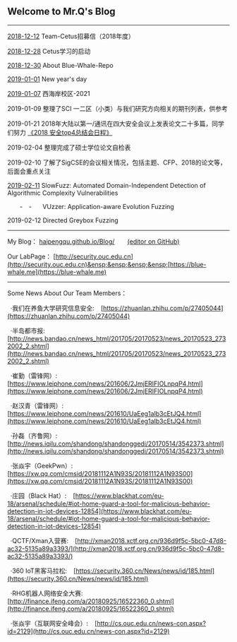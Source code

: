 ## Welcome to Mr.Q's Blog
---
[2018-12-12](./2018-12-12.jpg) Team-Cetus招募信（2018年度）

[2018-12-28](./2018-12-28.md) Cetus学习的启动

[2018-12-30](./2018-12-30.md) About Blue-Whale-Repo

[2019-01-01](./2019-01-01.md) New year's day

[2019-01-07](./2019-01-07.jpg) 西海岸校区-2021

2019-01-09 整理了SCI 一二区（小类）与我们研究方向相关的期刊列表，供参考

2019-01-21 2018年大陆以第一/通讯在四大安全会议上发表论文二十多篇，同学们努力  [《2018 安全top4总结会日程》](./2018Big4-China日程.pdf)

2019-02-04 整理完成了硕士学位论文自检表

2019-02-10 了解了SigCSE的会议相关情况，包括主题、CFP、2018的论文等，后面会重点关注

[2019-02-11](./2019-02-11.md) SlowFuzz: Automated Domain-Independent Detection of Algorithmic Complexity Vulnerabilities 

&ensp;&ensp;&ensp;&ensp;-&ensp;&ensp;-&ensp;&ensp;&ensp;
VUzzer: Application-aware Evolution Fuzzing

2019-02-12 Directed Greybox Fuzzing



----
My Blog：  [haipengqu.github.io/Blog/](https://haipengqu.github.io/Blog/) &ensp;&ensp;&ensp; [(editor on GitHub)](https://github.com/haipengqu/Blog/edit/master/README.md)&ensp;&ensp;&ensp;&ensp;&ensp;&ensp;&ensp;&ensp;

Our LabPage：  [http://security.ouc.edu.cn](http://security.ouc.edu.cn)&ensp;&ensp;&ensp;&ensp;[https://blue-whale.me](https://blue-whale.me)  

---

Some News About Our Team Members：  

&ensp;·我们在养鱼大学研究信息安全: &ensp;  [https://zhuanlan.zhihu.com/p/27405044](https://zhuanlan.zhihu.com/p/27405044)  

&ensp;·半岛都市报: &ensp;  [http://news.bandao.cn/news_html/201705/20170523/news_20170523_2732002_2.shtml](http://news.bandao.cn/news_html/201705/20170523/news_20170523_2732002_2.shtml)  

&ensp;·崔勤（雷锋网）:&ensp; [https://www.leiphone.com/news/201606/2JmjERIFIOLnpqP4.html](https://www.leiphone.com/news/201606/2JmjERIFIOLnpqP4.html)  

&ensp;·赵汉青（雷锋网）: &ensp;  [https://www.leiphone.com/news/201610/UaEeg1aIb3cEtJQ4.html](https://www.leiphone.com/news/201610/UaEeg1aIb3cEtJQ4.html)  

&ensp;·孙磊（齐鲁网）: &ensp;    [http://news.iqilu.com/shandong/shandonggedi/20170514/3542373.shtml](http://news.iqilu.com/shandong/shandonggedi/20170514/3542373.shtml)  

&ensp;·张焱宇（GeekPwn）: &ensp;  [https://xw.qq.com/cmsid/20181112A1N93S/20181112A1N93S00](https://xw.qq.com/cmsid/20181112A1N93S/20181112A1N93S00)  

&ensp;·庄园（Black Hat）: &ensp;  [https://www.blackhat.com/eu-18/arsenal/schedule/#iot-home-guard-a-tool-for-malicious-behavior-detection-in-iot-devices-12854](https://www.blackhat.com/eu-18/arsenal/schedule/#iot-home-guard-a-tool-for-malicious-behavior-detection-in-iot-devices-12854)  

&ensp;·QCTF/Xman入营赛: &ensp;  [http://xman2018.xctf.org.cn/936d9f5c-5bc0-47d8-ac32-5135a89a3393/](http://xman2018.xctf.org.cn/936d9f5c-5bc0-47d8-ac32-5135a89a3393/)  

&ensp;·360 IoT黑客马拉松: &ensp; [https://security.360.cn/News/news/id/185.html](https://security.360.cn/News/news/id/185.html)  

&ensp;·RHG机器人网络安全大赛: &ensp;  [http://finance.ifeng.com/a/20180925/16522360_0.shtml](http://finance.ifeng.com/a/20180925/16522360_0.shtml)  

&ensp;·张焱宇（互联网安全峰会）: &ensp;  [http://cs.ouc.edu.cn/news-con.aspx?id=2129](http://cs.ouc.edu.cn/news-con.aspx?id=2129)  
